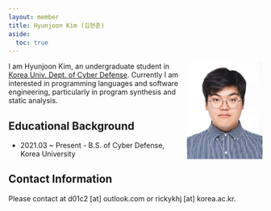 ```yaml
---
layout: member
title: Hyunjoon Kim (김현준)
aside:
  toc: true
---
```


<img src="/assets/images/members/hyunjoon.kim.jpg"
align="right" style="margin-left: 1em" width="150em">

I am Hyunjoon Kim, an undergraduate student in [Korea Univ. Dept. of Cyber Defense](https://gss.korea.ac.kr/). Currently I am interested in programming languages and software engineering, particularly in program synthesis and static analysis.

## Educational Background
- 2021.03 ~ Present - B.S. of Cyber Defense, Korea University

## Contact Information
Please contact at d01c2 [at] outlook.com or rickykhj [at] korea.ac.kr.
